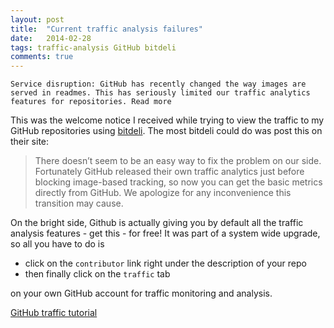 ```yaml
---
layout: post
title:  "Current traffic analysis failures"
date:   2014-02-28
tags: traffic-analysis GitHub bitdeli
comments: true
---
```


`Service disruption: GitHub has recently changed the way images are served in readmes. This has seriously limited our traffic analytics features for repositories. Read more`

This was the welcome notice I received while trying to view the traffic to my GitHub repositories using [bitdeli](http://blog.bitdeli.com/post/77717727361/on-githubs-image-proxy). The most bitdeli could do was post this on their site: 
> There doesn’t seem to be an easy way to fix the problem on our side. 
> Fortunately GitHub released their own traffic analytics just before
> blocking image-based tracking, so now you can get the basic metrics 
> directly from GitHub.
> We apologize for any inconvenience this transition may cause.

On the bright side, Github is actually giving you by default all the traffic analysis features - get this - for free! It was part of a system wide upgrade, so all you have to do is 

+ click on the `contributor` link right under the description of your repo
+ then finally click on the `traffic` tab

on your own GitHub account for traffic monitoring and analysis.

[GitHub traffic tutorial](https://github.com/blog/1672-introducing-github-traffic-analytics)